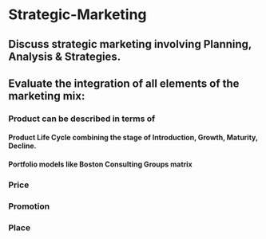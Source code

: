 # Strategic-Marketing
## Discuss strategic  marketing involving Planning, Analysis & Strategies.
## Evaluate the integration of all elements of the marketing mix: 
### Product can be described in terms of 
#### Product Life Cycle combining the stage of Introduction, Growth, Maturity, Decline.
#### Portfolio models like Boston Consulting Groups matrix
### Price
### Promotion
### Place
